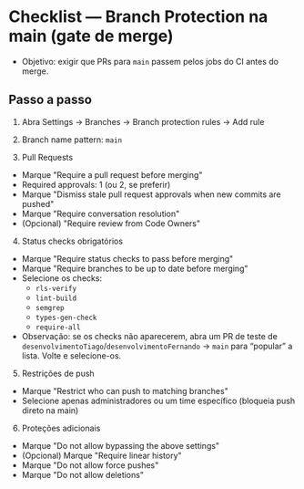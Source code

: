 # Checklist — Branch Protection na main (gate de merge)

- Objetivo: exigir que PRs para `main` passem pelos jobs do CI antes do merge.

## Passo a passo

1) Abra Settings → Branches → Branch protection rules → Add rule
2) Branch name pattern: `main`

3) Pull Requests
- Marque "Require a pull request before merging"
- Required approvals: 1 (ou 2, se preferir)
- Marque "Dismiss stale pull request approvals when new commits are pushed"
- Marque "Require conversation resolution"
- (Opcional) "Require review from Code Owners"

4) Status checks obrigatórios
- Marque "Require status checks to pass before merging"
- Marque "Require branches to be up to date before merging"
- Selecione os checks:
  - `rls-verify`
  - `lint-build`
  - `semgrep`
  - `types-gen-check`
  - `require-all`
- Observação: se os checks não aparecerem, abra um PR de teste de `desenvolvimentoTiago`/`desenvolvimentoFernando` → `main` para “popular” a lista. Volte e selecione-os.

5) Restrições de push
- Marque "Restrict who can push to matching branches"
- Selecione apenas administradores ou um time específico (bloqueia push direto na main)

6) Proteções adicionais
- Marque "Do not allow bypassing the above settings"
- (Opcional) Marque "Require linear history"
- Marque "Do not allow force pushes"
- Marque "Do not allow deletions"
